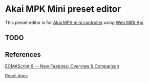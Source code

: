 # Akai MPK Mini preset editor

This preset editor is for [Akai MPK mini controller](http://www.akaipro.com/product/mpkmini) using [Web MIDI Api](https://www.w3.org/TR/webmidi/).

## TODO

## References

[ECMAScript 6 — New Features: Overview & Comparison](http://es6-features.org/)

[React docs](https://facebook.github.io/react/docs/hello-world.html)
